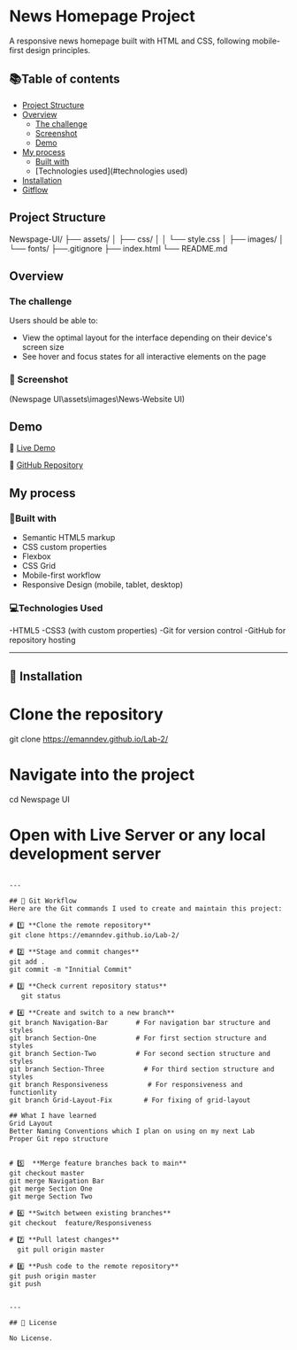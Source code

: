 # News Homepage Project

A responsive news homepage built with HTML and CSS, following mobile-first design principles.

## 📚Table of contents

- [Project Structure](#project-structure)
- [Overview](#overview)
  - [The challenge](#the-challenge)
  - [Screenshot](#screenshot)
  - [Demo](#demo)
- [My process](#my-process)
  - [Built with](#built-with)
  - [Technologies used](#technologies used)
- [Installation](#installation)
- [Gitflow](#gitflow)

##  Project Structure
Newspage-UI/
├── assets/
│ ├── css/
│ │ └── style.css
│ ├── images/
│ └── fonts/
├──.gitignore
├── index.html
└── README.md

## Overview

### The challenge

Users should be able to:

- View the optimal layout for the interface depending on their device's screen size
- See hover and focus states for all interactive elements on the page

### 📸 Screenshot

(Newspage UI\assets\images\News-Website UI)

## Demo

🔗 [Live Demo](https://emanndev.github.io/Lab-2/) 

📂 [GitHub Repository](https://github.com/emanndev/Lab-2)

## My process

### 🚀Built with

- Semantic HTML5 markup
- CSS custom properties
- Flexbox
- CSS Grid
- Mobile-first workflow
- Responsive Design (mobile, tablet, desktop)

### 💻Technologies Used

-HTML5
-CSS3 (with custom properties)
-Git for version control
-GitHub for repository hosting

---


## 🔧 Installation

# Clone the repository
git clone https://emanndev.github.io/Lab-2/

# Navigate into the project
cd Newspage UI

# Open with Live Server or any local development server
```

---

## 🧠 Git Workflow
Here are the Git commands I used to create and maintain this project:

# 1️⃣ **Clone the remote repository**
git clone https://emanndev.github.io/Lab-2/

# 2️⃣ **Stage and commit changes**
git add .
git commit -m "Innitial Commit"

# 3️⃣ **Check current repository status**
   git status

# 4️⃣ **Create and switch to a new branch**
git branch Navigation-Bar       # For navigation bar structure and styles
git branch Section-One          # For first section structure and styles
git branch Section-Two          # For second section structure and styles
git branch Section-Three          # For third section structure and styles
git branch Responsiveness          # For responsiveness and functionlity
git branch Grid-Layout-Fix        # For fixing of grid-layout

## What I have learned
Grid Layout
Better Naming Conventions which I plan on using on my next Lab
Proper Git repo structure


# 5️⃣  **Merge feature branches back to main**
git checkout master
git merge Navigation Bar 
git merge Section One 
git merge Section Two

# 6️⃣ **Switch between existing branches**
git checkout  feature/Responsiveness

# 7️⃣ **Pull latest changes**  
  git pull origin master

# 8️⃣ **Push code to the remote repository**
git push origin master
git push


---

## 📄 License

No License.
